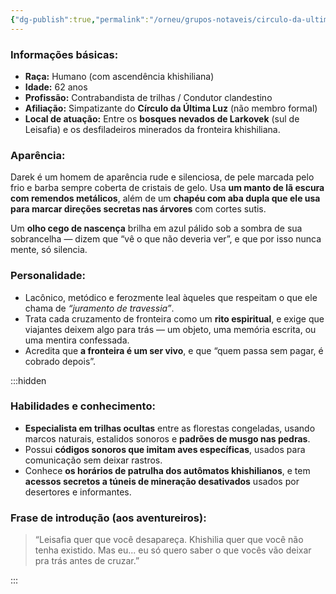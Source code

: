 ```yaml
---
{"dg-publish":true,"permalink":"/orneu/grupos-notaveis/circulo-da-ultima-luz/pessoas/darek-rastro-partido-thuell/","tags":["pessoas_notaveis"]}
---
```




### Informações básicas:

- **Raça:** Humano (com ascendência khishiliana)
- **Idade:** 62 anos
- **Profissão:** Contrabandista de trilhas / Condutor clandestino
- **Afiliação:** Simpatizante do **Círculo da Última Luz** (não membro formal)
- **Local de atuação:** Entre os **bosques nevados de Larkovek** (sul de Leisafia) e os desfiladeiros minerados da fronteira khishiliana.

### Aparência:

Darek é um homem de aparência rude e silenciosa, de pele marcada pelo frio e barba sempre coberta de cristais de gelo. Usa **um manto de lã escura com remendos metálicos**, além de um **chapéu com aba dupla que ele usa para marcar direções secretas nas árvores** com cortes sutis.

Um **olho cego de nascença** brilha em azul pálido sob a sombra de sua sobrancelha — dizem que “vê o que não deveria ver”, e que por isso nunca mente, só silencia.

### Personalidade:

- Lacônico, metódico e ferozmente leal àqueles que respeitam o que ele chama de _“juramento de travessia”_.
- Trata cada cruzamento de fronteira como um **rito espiritual**, e exige que viajantes deixem algo para trás — um objeto, uma memória escrita, ou uma mentira confessada.
- Acredita que **a fronteira é um ser vivo**, e que “quem passa sem pagar, é cobrado depois”.

:::hidden

### Habilidades e conhecimento:

- **Especialista em trilhas ocultas** entre as florestas congeladas, usando marcos naturais, estalidos sonoros e **padrões de musgo nas pedras**. 
- Possui **códigos sonoros que imitam aves específicas**, usados para comunicação sem deixar rastros.
- Conhece **os horários de patrulha dos autômatos khishilianos**, e tem **acessos secretos a túneis de mineração desativados** usados por desertores e informantes.

### Frase de introdução (aos aventureiros):

> “Leisafia quer que você desapareça. Khishilia quer que você não tenha existido. Mas eu... eu só quero saber o que vocês vão deixar pra trás antes de cruzar.”

:::